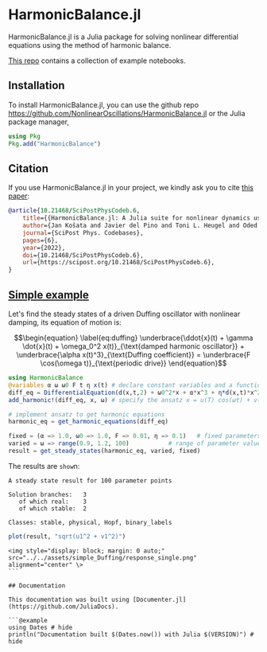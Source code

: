 # HarmonicBalance.jl

HarmonicBalance.jl is a Julia package for solving nonlinear differential equations using the method of harmonic balance.

[This repo](https://github.com/NonlinearOscillations/HarmonicBalance-notebooks) contains a collection of example notebooks.

## Installation

To install HarmonicBalance.jl, you can use the github repo https://github.com/NonlinearOscillations/HarmonicBalance.jl or the Julia package manager,
```julia
using Pkg
Pkg.add("HarmonicBalance")
```

## Citation

If you use HarmonicBalance.jl in your project, we kindly ask you to cite [this paper](https://scipost.org/SciPostPhysCodeb.6):

```bib
@article{10.21468/SciPostPhysCodeb.6,
	title={{HarmonicBalance.jl: A Julia suite for nonlinear dynamics using harmonic  balance}},
	author={Jan Košata and Javier del Pino and Toni L. Heugel and Oded Zilberberg},
	journal={SciPost Phys. Codebases},
	pages={6},
	year={2022},
	doi={10.21468/SciPostPhysCodeb.6},
	url={https://scipost.org/10.21468/SciPostPhysCodeb.6},
}
```

## [Simple example](https://nonlinearoscillations.github.io/HarmonicBalance.jl/stable/examples/simple_Duffing/)
Let's find the steady states of a driven Duffing oscillator with nonlinear damping, its equation of motion is:
```math
\begin{equation} \label{eq:duffing}
\underbrace{\ddot{x}(t) + \gamma \dot{x}(t) + \omega_0^2 x(t)}_{\text{damped harmonic oscillator}} + \underbrace{\alpha x(t)^3}_{\text{Duffing coefficient}} = \underbrace{F \cos(\omega t)}_{\text{periodic drive}}
\end{equation}
```

```julia
using HarmonicBalance
@variables α ω ω0 F t η x(t) # declare constant variables and a function x(t)
diff_eq = DifferentialEquation(d(x,t,2) + ω0^2*x + α*x^3 + η*d(x,t)*x^2 ~ F*cos(ω*t), x)
add_harmonic!(diff_eq, x, ω) # specify the ansatz x = u(T) cos(ωt) + v(T) sin(ωt)

# implement ansatz to get harmonic equations
harmonic_eq = get_harmonic_equations(diff_eq)

fixed = (α => 1.0, ω0 => 1.0, F => 0.01, η => 0.1)   # fixed parameters
varied = ω => range(0.9, 1.2, 100)           # range of parameter values
result = get_steady_states(harmonic_eq, varied, fixed)
```
The results are `show`n:
```
A steady state result for 100 parameter points

Solution branches:   3
   of which real:    3
   of which stable:  2

Classes: stable, physical, Hopf, binary_labels
```
```julia
plot(result, "sqrt(u1^2 + v1^2)")
```
```@raw html
<img style="display: block; margin: 0 auto;" src="../../assets/simple_Duffing/response_single.png" alignment="center" \>
``` ⠀

## Documentation

This documentation was built using [Documenter.jl](https://github.com/JuliaDocs).

```@example
using Dates # hide
println("Documentation built $(Dates.now()) with Julia $(VERSION)") # hide
```